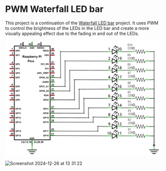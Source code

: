 # PWM Waterfall LED bar

This project is a continuation of the [Waterfall LED bar](../06_waterfall/README.md) project. It uses PWM to control the brightness of the LEDs in the LED bar and create a more visually appealing effect due to the fading in and out of the LEDs.

![Schematic](../../schematics/led-bar-schematic.png)

![Screenshot 2024-12-26 at 13 31 22](https://github.com/user-attachments/assets/b3d1908a-b228-4761-83cd-ca79fbd1af48)
